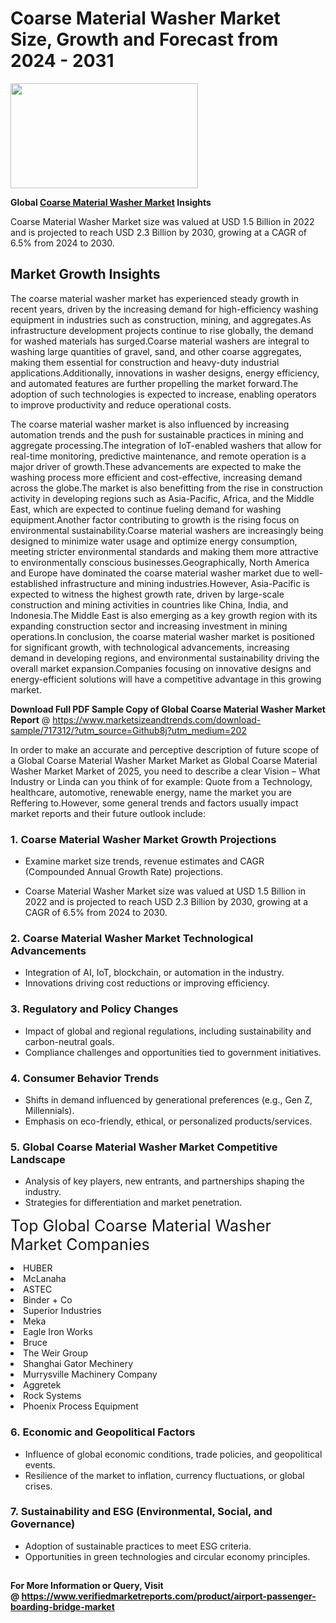 <H1>Coarse Material Washer Market Size, Growth and Forecast from 2024 - 2031</H1><img class="aligncenter size-medium wp-image-584254" src="https://thirdeyenews.in/wp-content/uploads/2024/09/Global-Market-Research-300x168.jpeg" alt="" width="300" height="168" /><p><strong>Global&nbsp;<a href="https://www.marketsizeandtrends.com/download-sample/717312/?utm_source=Github8j?utm_medium=202">Coarse Material Washer Market</a> Insights</strong></p><p>Coarse Material Washer Market size was valued at USD 1.5 Billion in 2022 and is projected to reach USD 2.3 Billion by 2030, growing at a CAGR of 6.5% from 2024 to 2030.</p><p><h2>Market Growth Insights</h2> <p>The coarse material washer market has experienced steady growth in recent years, driven by the increasing demand for high-efficiency washing equipment in industries such as construction, mining, and aggregates.As infrastructure development projects continue to rise globally, the demand for washed materials has surged.Coarse material washers are integral to washing large quantities of gravel, sand, and other coarse aggregates, making them essential for construction and heavy-duty industrial applications.Additionally, innovations in washer designs, energy efficiency, and automated features are further propelling the market forward.The adoption of such technologies is expected to increase, enabling operators to improve productivity and reduce operational costs.</p> <p>The coarse material washer market is also influenced by increasing automation trends and the push for sustainable practices in mining and aggregate processing.The integration of IoT-enabled washers that allow for real-time monitoring, predictive maintenance, and remote operation is a major driver of growth.These advancements are expected to make the washing process more efficient and cost-effective, increasing demand across the globe.The market is also benefitting from the rise in construction activity in developing regions such as Asia-Pacific, Africa, and the Middle East, which are expected to continue fueling demand for washing equipment.Another factor contributing to growth is the rising focus on environmental sustainability.Coarse material washers are increasingly being designed to minimize water usage and optimize energy consumption, meeting stricter environmental standards and making them more attractive to environmentally conscious businesses.Geographically, North America and Europe have dominated the coarse material washer market due to well-established infrastructure and mining industries.However, Asia-Pacific is expected to witness the highest growth rate, driven by large-scale construction and mining activities in countries like China, India, and Indonesia.The Middle East is also emerging as a key growth region with its expanding construction sector and increasing investment in mining operations.In conclusion, the coarse material washer market is positioned for significant growth, with technological advancements, increasing demand in developing regions, and environmental sustainability driving the overall market expansion.Companies focusing on innovative designs and energy-efficient solutions will have a competitive advantage in this growing market.<p><span class=""><strong>Download Full PDF Sample Copy of Global Coarse Material Washer Market Report</strong> @ <a href="https://www.marketsizeandtrends.com/download-sample/717312/?utm_source=Github8j?utm_medium=202" target="_blank">https://www.marketsizeandtrends.com/download-sample/717312/?utm_source=Github8j?utm_medium=202</a></span></p><p>In order to make an accurate and perceptive description of future scope of a Global&nbsp;Coarse Material Washer Market Market as Global&nbsp;Coarse Material Washer Market Market of 2025, you need to describe a clear Vision &ndash; What Industry or Linda can you think of for example: Quote from a Technology, healthcare, automotive, renewable energy, name the market you are Reffering to.However, some general trends and factors usually impact market reports and their future outlook include:</p><h3>1.&nbsp;<strong>Coarse Material Washer Market Growth Projections</strong></h3><ul><li>Examine market size trends, revenue estimates and CAGR (Compounded Annual Growth Rate) projections.</li><li><p>Coarse Material Washer Market size was valued at USD 1.5 Billion in 2022 and is projected to reach USD 2.3 Billion by 2030, growing at a CAGR of 6.5% from 2024 to 2030.</p></li></ul><h3>2.&nbsp;<strong>Coarse Material Washer Market Technological Advancements</strong></h3><ul><li>Integration of AI, IoT, blockchain, or automation in the industry.</li><li>Innovations driving cost reductions or improving efficiency.</li></ul><h3>3.&nbsp;<strong>Regulatory and Policy Changes</strong></h3><ul><li>Impact of global and regional regulations, including sustainability and carbon-neutral goals.</li><li>Compliance challenges and opportunities tied to government initiatives.</li></ul><h3>4.&nbsp;<strong>Consumer Behavior Trends</strong></h3><ul><li>Shifts in demand influenced by generational preferences (e.g., Gen Z, Millennials).</li><li>Emphasis on eco-friendly, ethical, or personalized products/services.</li></ul><h3>5.&nbsp;<strong>Global Coarse Material Washer Market Competitive Landscape</strong></h3><ul><li>Analysis of key players, new entrants, and partnerships shaping the industry.</li><li>Strategies for differentiation and market penetration.</li></ul><p data-pm-slice="1 1 []"><span style="color: inherit; font-family: inherit; font-size: 25px;">Top Global Coarse Material Washer Market Companies</span></p><div class="" data-test-id=""><p><li>HUBER</li><li> McLanaha</li><li> ASTEC</li><li> Binder + Co</li><li> Superior Industries</li><li> Meka</li><li> Eagle Iron Works</li><li> Bruce</li><li> The Weir Group</li><li> Shanghai Gator Mechinery</li><li> Murrysville Machinery Company</li><li> Aggretek</li><li> Rock Systems</li><li> Phoenix Process Equipment</li></p></div><h3>6.&nbsp;<strong>Economic and Geopolitical Factors</strong></h3><ul><li>Influence of global economic conditions, trade policies, and geopolitical events.</li><li>Resilience of the market to inflation, currency fluctuations, or global crises.</li></ul><h3>7.&nbsp;<strong>Sustainability and ESG (Environmental, Social, and Governance)</strong></h3><ul><li>Adoption of sustainable practices to meet ESG criteria.</li><li>Opportunities in green technologies and circular economy principles.</li></ul><h2><strong style="font-size: 14px;">For More Information or Query, Visit @&nbsp;</strong><a style="background-color: #ffffff; font-size: 14px;" href="https://www.marketsizeandtrends.com/report/coarse-material-washer-market/" target="_blank">https://www.verifiedmarketreports.com/product/airport-passenger-boarding-bridge-market</a></h2>